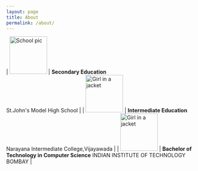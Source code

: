 ```yaml
---
layout: page
title: About
permalink: /about/
---
```


| <img src="https://content3.jdmagicbox.com/comp/krishna/q1/9999p8676.8676.171226090808.p8q1/catalogue/st-johns-em-model-high-school-bantumilli-krishna-schools-kjkc8s45wx-250.jpg" alt="School pic" style="width:100px;height:100px;"> | <strong>Secondary Education</strong> <br> St.John's Model High School |
| <img src="https://www.narayanaschools.in/wp-content/webp-images/Home-Images/vision-narayana.webp" alt="Girl in a jacket" style="width:100px;height:100px;"> |   <strong>Intermediate Education </strong>   Narayana Intermediate College,Vijayawada |
| <img src="https://upload.wikimedia.org/wikipedia/en/thumb/1/1d/Indian_Institute_of_Technology_Bombay_Logo.svg/330px-Indian_Institute_of_Technology_Bombay_Logo.svg.png" alt="Girl in a jacket" style="width:100px;height:100px;"> |  <strong>Bachelor of Technology in Computer Science</strong>   INDIAN INSTITUTE OF TECHNOLOGY BOMBAY  |
